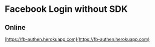 # Facebook Login without SDK

## Online
[https://fb-authen.herokuapp.com](https://fb-authen.herokuapp.com)

